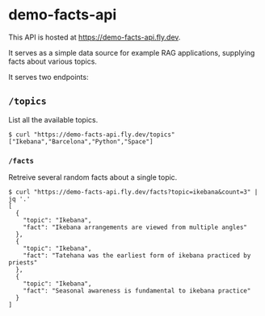 # demo-facts-api

This API is hosted at https://demo-facts-api.fly.dev.

It serves as a simple data source for example RAG applications,
supplying facts about various topics.

It serves two endpoints:

## `/topics`

List all the available topics.

```
$ curl "https://demo-facts-api.fly.dev/topics"
["Ikebana","Barcelona","Python","Space"]
```

### `/facts`

Retreive several random facts about a single topic.

```
$ curl "https://demo-facts-api.fly.dev/facts?topic=ikebana&count=3" | jq '.'
[
  {
    "topic": "Ikebana",
    "fact": "Ikebana arrangements are viewed from multiple angles"
  },
  {
    "topic": "Ikebana",
    "fact": "Tatehana was the earliest form of ikebana practiced by priests"
  },
  {
    "topic": "Ikebana",
    "fact": "Seasonal awareness is fundamental to ikebana practice"
  }
]
```